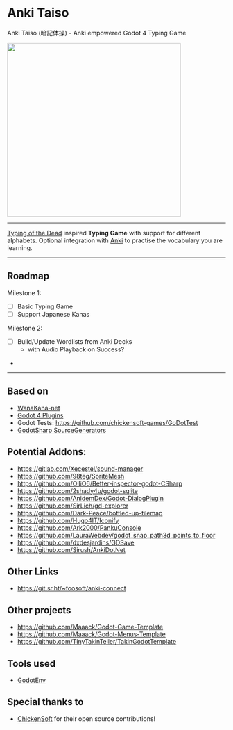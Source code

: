 # Anki Taiso

Anki Taiso (暗記体操) - Anki empowered Godot 4 Typing Game

<img src="docs/logo.jpg" width="400">

---

[Typing of the Dead](https://en.wikipedia.org/wiki/The_Typing_of_the_Dead) inspired **Typing Game** with support for different alphabets.
Optional integration with [Anki](https://apps.ankiweb.net/) to practise the vocabulary you are learning.

---

## Roadmap


Milestone 1:

- [ ] Basic Typing Game
- [ ] Support Japanese Kanas

Milestone 2:
- [ ] Build/Update Wordlists from Anki Decks
  - with Audio Playback on Success?
- 

---

## Based on

- [WanaKana-net](https://github.com/MartinZikmund/WanaKana-net)
- [Godot 4 Plugins](https://github.com/MakovWait/godot4-plugins)
- Godot Tests: https://github.com/chickensoft-games/GoDotTest
- [GodotSharp SourceGenerators](https://github.com/Cat-Lips/GodotSharp.SourceGenerators)

## Potential Addons:

- https://gitlab.com/Xecestel/sound-manager
- https://github.com/98teg/SpriteMesh
- https://github.com/OlliO6/Better-inspector-godot-CSharp
- https://github.com/2shady4u/godot-sqlite
- https://github.com/AnidemDex/Godot-DialogPlugin
- https://github.com/SirLich/gd-explorer
- https://github.com/Dark-Peace/bottled-up-tilemap
- https://github.com/Hugo4IT/Iconify
- https://github.com/Ark2000/PankuConsole
- https://github.com/LauraWebdev/godot_snap_path3d_points_to_floor
- https://github.com/dxdesjardins/GDSave
- https://github.com/Sirush/AnkiDotNet

## Other Links

- https://git.sr.ht/~foosoft/anki-connect

## Other projects

- https://github.com/Maaack/Godot-Game-Template
- https://github.com/Maaack/Godot-Menus-Template
- https://github.com/TinyTakinTeller/TakinGodotTemplate

## Tools used

- [GodotEnv](https://github.com/chickensoft-games/GodotEnv)

## Special thanks to

- [ChickenSoft](https://chickensoft.games/) for their open source contributions!

